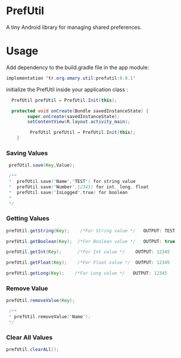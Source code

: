 

# PrefUtil
A tiny Android library  for managing  shared preferences.

# Usage

 Add dependency to the build.gradle file in the app module:

```java
implementation 'tr.org.omary.util:prefutil:0.0.1'
```


initialize the PrefUtil  inside your application class :

```java
  PrefUtil prefUtil = PrefUtil.Init(this);
```

```java
  protected void onCreate(Bundle savedInstanceState) {
        super.onCreate(savedInstanceState);
        setContentView(R.layout.activity_main);

         PrefUtil prefUtil = PrefUtil.Init(this);
    }
```


### Saving Values
```java
 prefUtil.save(Key,Value);
```
```java
 /**
 *  prefUtil.save("Name","TEST") for string value
 *  prefUtil.save("Number",12345) for int, long, float 
 *  prefUtil.save("IsLogged",true) for boolean
 *
 */                      
```

### Getting Values
```java
prefUtil.getString(Key);    /*For String value */   OUTPUT: TEST

prefUtil.getBoolean(Key);  /*For Boolean value */   OUTPUT: true

prefUtil.getInt(Key);      /*For Int value */    OUTPUT: 12345

prefUtil.getFloat(Key);    /*For Float value */  OUTPUT: 12345

prefUtil.getLong(Key);    /*For Long value */   OUTPUT: 12345


```

### Remove Value
```java
prefUtil.removeValue(Key);                
```
```java
 /**
 * prefUtil.removeValue("Name");   
 */  
```

### Clear All Values
```java
prefUtil.clearALl();                
```
